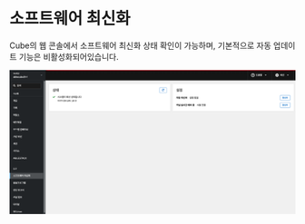 # 소프트웨어 최신화
Cube의 웹 콘솔에서 소프트웨어 최신화 상태 확인이 가능하며, 기본적으로 자동 업데이트 기능은 비활성화되어있습니다.

![cube-update.png](../../assets/images/admin-guide/cube/softwareupdates/cube-update.png)
